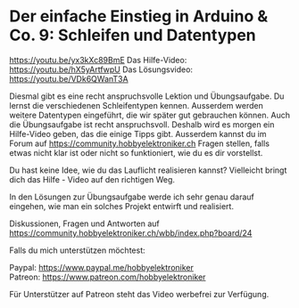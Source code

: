 # Der einfache Einstieg in Arduino & Co. 9: Schleifen und Datentypen
 
https://youtu.be/yx3kXc89BmE
Das Hilfe-Video: https://youtu.be/hX5yArtfwpU
Das Lösungsvideo: https://youtu.be/VDk6QWanT3A

Diesmal gibt es eine recht anspruchsvolle Lektion und Übungsaufgabe. Du lernst die verschiedenen Schleifentypen kennen. Ausserdem werden weitere Datentypen eingeführt, die wir später gut gebrauchen können. Auch die Übungsaufgabe ist recht anspruchsvoll. Deshalb wird es morgen ein Hilfe-Video geben, das die einige Tipps gibt. Ausserdem kannst du im Forum auf https://community.hobbyelektroniker.ch Fragen stellen, falls etwas nicht klar ist oder nicht so funktioniert, wie du es dir vorstellst.

Du hast keine Idee, wie du das Lauflicht realisieren kannst? Vielleicht bringt dich das Hilfe - Video auf den richtigen Weg.

In den Lösungen zur Übungsaufgabe werde ich sehr genau darauf eingehen, wie man ein solches Projekt entwirft und realisiert. 

Diskussionen, Fragen und Antworten auf 
https://community.hobbyelektroniker.ch/wbb/index.php?board/24

Falls du mich unterstützen möchtest:

Paypal: https://www.paypal.me/hobbyelektroniker<br>
Patreon: https://www.patreon.com/hobbyelektroniker

Für Unterstützer auf Patreon steht das Video werbefrei zur Verfügung.



